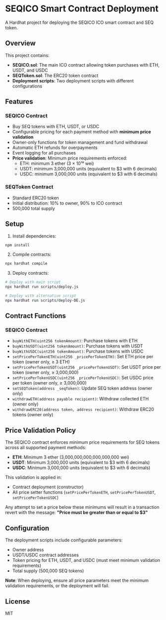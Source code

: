 # SEQICO Smart Contract Deployment

A Hardhat project for deploying the SEQICO ICO smart contract and SEQ token.

## Overview

This project contains:
- **SEQICO.sol**: The main ICO contract allowing token purchases with ETH, USDT, and USDC
- **SEQToken.sol**: The ERC20 token contract
- **Deployment scripts**: Two deployment scripts with different configurations

## Features

### SEQICO Contract
- Buy SEQ tokens with ETH, USDT, or USDC
- Configurable pricing for each payment method with **minimum price validation**
- Owner-only functions for token management and fund withdrawal
- Automatic ETH refunds for overpayments
- Event logging for all purchases
- **Price validation**: Minimum price requirements enforced:
  - ETH: minimum 3 ether (3 × 10¹⁸ wei)
  - USDT: minimum 3,000,000 units (equivalent to $3 with 6 decimals)
  - USDC: minimum 3,000,000 units (equivalent to $3 with 6 decimals)

### SEQToken Contract
- Standard ERC20 token
- Initial distribution: 10% to owner, 90% to ICO contract
- 500,000 total supply

## Setup

1. Install dependencies:
```bash
npm install
```

2. Compile contracts:
```bash
npx hardhat compile
```

3. Deploy contracts:
```bash
# Deploy with main script
npx hardhat run scripts/deploy.js

# Deploy with alternative script  
npx hardhat run scripts/deploy-DE.js
```

## Contract Functions

### SEQICO Contract
- `buyWithETH(uint256 tokenAmount)`: Purchase tokens with ETH
- `buyWithUSDT(uint256 tokenAmount)`: Purchase tokens with USDT
- `buyWithUSDC(uint256 tokenAmount)`: Purchase tokens with USDC
- `setPricePerTokenETH(uint256 _pricePerTokenETH)`: Set ETH price per token (owner only, ≥ 3 ETH)
- `setPricePerTokenUSDT(uint256 _pricePerTokenUSDT)`: Set USDT price per token (owner only, ≥ 3,000,000)
- `setPricePerTokenUSDC(uint256 _pricePerTokenUSDC)`: Set USDC price per token (owner only, ≥ 3,000,000)
- `setSEQToken(address _seqToken)`: Update SEQ token address (owner only)
- `withdrawETH(address payable recipient)`: Withdraw collected ETH (owner only)
- `withdrawERC20(address token, address recipient)`: Withdraw ERC20 tokens (owner only)

## Price Validation Policy

The SEQICO contract enforces minimum price requirements for SEQ tokens across all supported payment methods:

- **ETH**: Minimum 3 ether (3,000,000,000,000,000,000 wei)
- **USDT**: Minimum 3,000,000 units (equivalent to $3 with 6 decimals)
- **USDC**: Minimum 3,000,000 units (equivalent to $3 with 6 decimals)

This validation is applied in:
- Contract deployment (constructor)
- All price setter functions (`setPricePerTokenETH`, `setPricePerTokenUSDT`, `setPricePerTokenUSDC`)

Any attempt to set a price below these minimums will result in a transaction revert with the message: **"Price must be greater than or equal to $3"**

## Configuration

The deployment scripts include configurable parameters:
- Owner address
- USDT/USDC contract addresses
- Token pricing for ETH, USDT, and USDC (must meet minimum validation requirements)
- Total supply (500,000 SEQ tokens)

**Note**: When deploying, ensure all price parameters meet the minimum validation requirements, or the deployment will fail.

## License

MIT
